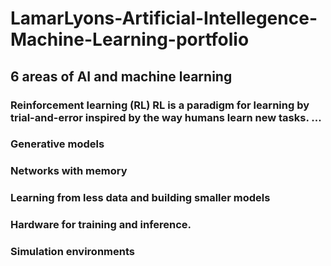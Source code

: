 # LamarLyons-Artificial-Intellegence-Machine-Learning-portfolio
## 6 areas of AI and machine learning 
### Reinforcement learning (RL) RL is a paradigm for learning by trial-and-error inspired by the way humans learn new tasks. ...
### Generative models
### Networks with memory
### Learning from less data and building smaller models
### Hardware for training and inference.
### Simulation environments
